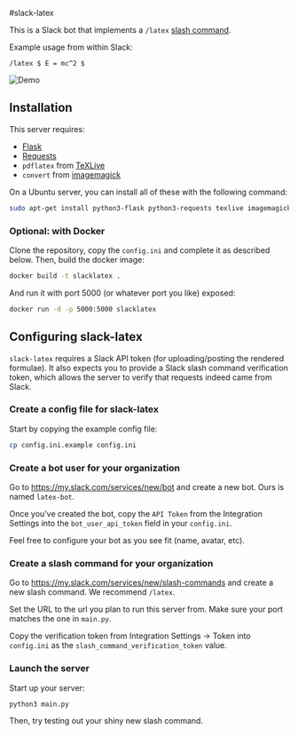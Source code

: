 #slack-latex

This is a Slack bot that implements a `/latex` [slash command](https://api.slack.com/slash-commands).

Example usage from within Slack:

`/latex $ E = mc^2 $`

![Demo](https://cloud.githubusercontent.com/assets/1005545/13491495/8405756a-e0e7-11e5-8d22-d76b99ff7a36.gif)

## Installation

This server requires:

* [Flask](http://flask.pocoo.org/)
* [Requests](http://docs.python-requests.org/en/master/)
* `pdflatex` from [TeXLive](https://www.tug.org/texlive/)
* `convert` from [imagemagick](http://www.imagemagick.org)

On a Ubuntu server, you can install all of these with the following command:

```bash
sudo apt-get install python3-flask python3-requests texlive imagemagick
```

### Optional: with Docker

Clone the repository, copy the `config.ini` and complete it as described 
below. Then, build the docker image:

```bash
docker build -t slacklatex .
```

And run it with port 5000 (or whatever port you like) exposed:

```bash
docker run -d -p 5000:5000 slacklatex
```

## Configuring slack-latex

`slack-latex` requires a Slack API token (for uploading/posting the rendered formulae).
It also expects you to provide a Slack slash command verification token, which allows
the server to verify that requests indeed came from Slack.

### Create a config file for slack-latex

Start by copying the example config file:

```bash
cp config.ini.example config.ini
```

### Create a bot user for your organization

Go to https://my.slack.com/services/new/bot and create a new bot.  Ours is named `latex-bot`.

Once you've created the bot, copy the `API Token` from the Integration Settings
into the `bot_user_api_token` field in your `config.ini`.

Feel free to configure your bot as you see fit (name, avatar, etc).

### Create a slash command for your organization

Go to https://my.slack.com/services/new/slash-commands and create a new slash
command.  We recommend `/latex`.

Set the URL to the url you plan to run this server from.  Make sure your
port matches the one in `main.py`.

Copy the verification token from Integration Settings -> Token into
`config.ini` as the `slash_command_verification_token` value.

### Launch the server

Start up your server:

```bash
python3 main.py
```

Then, try testing out your shiny new slash command.
